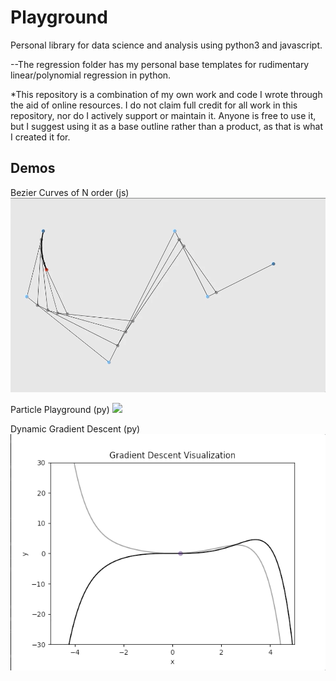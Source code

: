 # Playground
Personal library for data science and analysis using python3 and javascript.

--The regression folder has my personal base templates for rudimentary linear/polynomial regression in python.

*This repository is a combination of my own work and code I wrote through the aid of online resources. I do not claim full credit for all work in this repository, nor do I actively support or maintain it. Anyone is free to use it, but I suggest using it as a base outline rather than a product, as that is what I created it for.

## Demos
Bezier Curves of N order (js)
![](demos/bezier.gif)

Particle Playground (py)
![](demos/particle_playground.gif)

Dynamic Gradient Descent (py)
![](demos/gradient_descent.gif)
